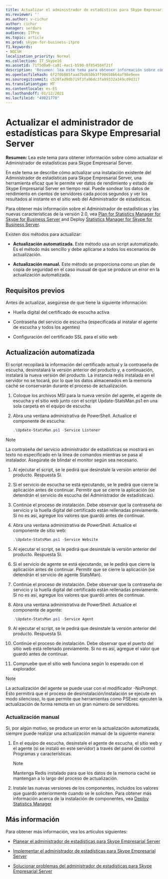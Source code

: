 ```yaml
---
title: Actualizar el administrador de estadísticas para Skype Empresarial Server
ms.reviewer: ''
ms.author: v-cichur
author: cichur
manager: serdars
audience: ITPro
ms.topic: article
ms.prod: skype-for-business-itpro
f1.keywords:
- NOCSH
localization_priority: Normal
ms.collection: IT_Skype16
ms.assetid: 71f5d0a0-ca81-4ac1-b590-8f854504f21f
description: 'Resumen: lea este tema para obtener información sobre cómo actualizar el Administrador de estadísticas para Skype Empresarial Server.'
ms.openlocfilehash: 6f2f0b885faad7bd650b3ff90650b64af98e9eee
ms.sourcegitcommit: c528fad9db719f3fa96dc3fa99332a349cd9d317
ms.translationtype: MT
ms.contentlocale: es-ES
ms.lasthandoff: 01/12/2021
ms.locfileid: "49821770"
---
```

# <a name="upgrade-statistics-manager-for-skype-for-business-server"></a>Actualizar el administrador de estadísticas para Skype Empresarial Server
 
**Resumen:** Lea este tema para obtener información sobre cómo actualizar el Administrador de estadísticas para Skype Empresarial Server.
  
En este tema se describe cómo actualizar una instalación existente del Administrador de estadísticas para Skype Empresarial Server, una herramienta eficaz que le permite ver datos de rendimiento y estado de Skype Empresarial Server en tiempo real. Puede sondear los datos de rendimiento en cientos de servidores cada pocos segundos y ver los resultados al instante en el sitio web del Administrador de estadísticas. 
  
Para obtener más información sobre el Administrador de estadísticas y las nuevas características de la versión 2.0, vea [Plan for Statistics Manager for Skype for Business Server](plan.md) and Deploy [Statistics Manager for Skype for Business Server](deploy.md).
  
Existen dos métodos para actualizar:
  
- **Actualización automatizada.** Este método usa un script automatizado. Es el método más sencillo y debe aplicarse a todos los escenarios de actualización.
    
- **Actualización manual.** Este método se proporciona como un plan de copia de seguridad en el caso inusual de que se produce un error en la actualización automatizada.
    
## <a name="prerequisites"></a>Requisitos previos

Antes de actualizar, asegúrese de que tiene la siguiente información:
  
- Huella digital del certificado de escucha activa
    
- Contraseña del servicio de escucha (especificada al instalar el agente de escucha y todos los agentes)
    
- Configuración del certificado SSL para el sitio web
    
## <a name="automated-upgrade"></a>Actualización automatizada

El script recopilará la información del certificado actual y la contraseña de escucha, desinstalará la versión anterior del producto y, a continuación, instalará la nueva versión del producto. La instancia redis instalada en el servidor no se tocará, por lo que los datos almacenados en la memoria caché se conservarán durante el proceso de actualización.
  
1. Coloque los archivos MSI para la nueva versión del agente, el agente de escucha y el sitio web junto con el script Update-StatsMan.ps1 en una sola carpeta en el equipo de escucha.
    
2. Abra una ventana administrativa de PowerShell. Actualice el componente de escucha:
    
   ```PowerShell
   .\Update-StatsMan.ps1 -Service Listener
   ```

> [!NOTE]
> La contraseña del servicio administrador de estadísticas se mostrará en texto no especificado en la línea de comandos mientras se pasa al instalador. Asegúrate de blindar el monitor según sea necesario. 
  
1. Al ejecutar el script, se le pedirá que desinstale la versión anterior del producto. Respuesta Sí.
    
2. Si el servicio de escucha se está ejecutando, se le pedirá que cierre la aplicación antes de continuar. Permitir que se cierre la aplicación (se detendrán el servicio de escucha del Administrador de estadísticas).
    
3. Continúe el proceso de instalación. Debe observar que la contraseña de servicio y la huella digital del certificado están rellenadas previamente. Si no es así, agregue los valores que guardó antes de continuar.
    
4. Abra una ventana administrativa de PowerShell. Actualice el componente de sitio web:
    
   ```PowerShell
   .\Update-StatsMan.ps1 -Service Website
   ```

5. Al ejecutar el script, se le pedirá que desinstale la versión anterior del producto. Respuesta Sí.
    
6. Si el servicio de agente se está ejecutando, se le pedirá que cierre la aplicación antes de continuar. Permitir que se cierre la aplicación (se detendrán el servicio de agente StatsMan).
    
7. Continúe el proceso de instalación. Debe observar que la contraseña de servicio y la huella digital del certificado están rellenadas previamente. Si no es así, agregue los valores que guardó antes de continuar.
    
8. Abra una ventana administrativa de PowerShell. Actualice el componente de agente:
    
   ```PowerShell
   .\Update-StatsMan.ps1 -Service Agent
   ```

9. Al ejecutar el script, se le pedirá que desinstale la versión anterior del producto. Respuesta Sí.
    
10. Continúe el proceso de instalación. Debe observar que el puerto del sitio web está rellenado previamente. Si no es así, agregue el valor que guardó antes de continuar.
    
11. Compruebe que el sitio web funciona según lo esperado con el explorador.
    
> [!NOTE]
> La actualización del agente se puede usar con el modificador -NoPrompt. Esto permitirá que el proceso de desinstalación/instalación se ejecute en modo silencioso, lo que permite que herramientas como PSExec ejecuten la actualización de forma remota en un gran número de servidores. 
  
### <a name="manual-upgrade"></a>Actualización manual

Si, por algún motivo, se produce un error en la actualización automatizada, siempre puede realizar una actualización manual de la siguiente manera:
  
1. En el equipo de escucha, desinstale el agente de escucha, el sitio web y el agente (si se instaló en este servidor) a través del panel de control Programas y características. 
    
    > [!NOTE]
    >  Mantenga Redis instalado para que los datos de la memoria caché se mantengan a lo largo del proceso de actualización.
  
2. Instale las nuevas versiones de los componentes, incluidos los valores que guardó anteriormente cuando se le soliciten. Para obtener más información acerca de la instalación de componentes, vea [Deploy Statistics Manager](deploy.md#BKMK_Deploy)

    
## <a name="for-more-information"></a>Más información
<a name="BKMK_Fixed"> </a>

Para obtener más información, vea los artículos siguientes: 
  
- [Planear el administrador de estadísticas para Skype Empresarial Server](plan.md)
    
- [Implementar el administrador de estadísticas para Skype Empresarial Server](deploy.md)
    
- [Solucionar problemas del administrador de estadísticas para Skype Empresarial Server](troubleshoot.md)
